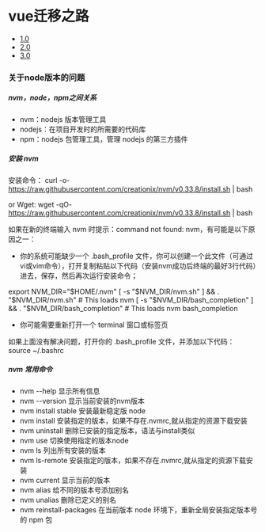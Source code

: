 # vue迁移之路

* [1.0]()
* [2.0]()
* [3.0]()

### 关于node版本的问题

##### nvm，node，npm之间关系

* nvm：nodejs 版本管理工具
* nodejs：在项目开发时的所需要的代码库
* npm：nodejs 包管理工具，管理 nodejs 的第三方插件

##### 安装 nvm

安装命令：
curl -o- https://raw.githubusercontent.com/creationix/nvm/v0.33.8/install.sh | bash

or Wget:
wget -qO- https://raw.githubusercontent.com/creationix/nvm/v0.33.8/install.sh | bash

如果在新的终端输入 nvm 时提示：command not found: nvm，有可能是以下原因之一：
* 你的系统可能缺少一个 .bash_profile 文件，你可以创建一个此文件（可通过vi或vim命令），打开复制粘贴以下代码（安装nvm成功后终端的最好3行代码）进去，保存，然后再次运行安装命令；

export NVM_DIR="$HOME/.nvm"
[ -s "$NVM_DIR/nvm.sh" ] && \. "$NVM_DIR/nvm.sh"  # This loads nvm
[ -s "$NVM_DIR/bash_completion" ] && \. "$NVM_DIR/bash_completion"  # This loads nvm bash_completion

* 你可能需要重新打开一个 terminal 窗口或标签页

如果上面没有解决问题，打开你的 .bash_profile 文件，并添加以下代码：
source ~/.bashrc

##### nvm 常用命令

* nvm --help                          显示所有信息
* nvm --version                       显示当前安装的nvm版本
* nvm install stable                  安装最新稳定版 node 
* nvm install <version>               安装指定的版本，如果不存在.nvmrc,就从指定的资源下载安装 
* nvm uninstall <version>             删除已安装的指定版本，语法与install类似
* nvm use <version>                   切换使用指定的版本node 
* nvm ls                              列出所有安装的版本
* nvm ls-remote                       安装指定的版本，如果不存在.nvmrc,就从指定的资源下载安装 
* nvm current                         显示当前的版本
* nvm alias <name> <version>          给不同的版本号添加别名
* nvm unalias <name>                  删除已定义的别名
* nvm reinstall-packages <version>    在当前版本 node 环境下，重新全局安装指定版本号的 npm 包
